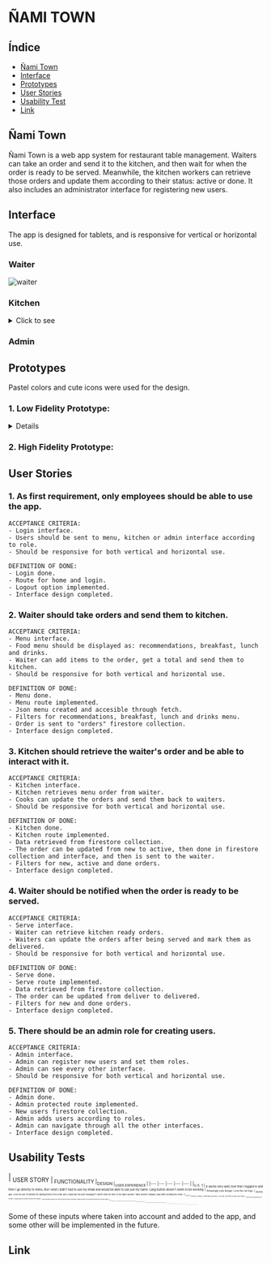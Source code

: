 # ÑAMI TOWN

## Índice

* [Ñami Town](#ñamitown)
* [Interface](#interface)
* [Prototypes](#prototypes)
* [User Stories](#user-stories)
* [Usability Test](#usability-test)
* [Link](#link)

## Ñami Town 
Ñami Town is a web app system for restaurant table management. 
Waiters can take an order and send it to the kitchen, and then wait for when the order is ready to be served.
Meanwhile, the kitchen workers can retrieve those orders and update them according to their status: active or done.
It also includes an administrator interface for registering new users.

## Interface
The app is designed for tablets, and is responsive for vertical or horizontal use. 
### Waiter

![waiter](https://user-images.githubusercontent.com/83680798/129109471-a55be354-38f2-4e70-aafa-7765ed25c6b6.gif)

### Kitchen
<details>
<summary> Click to see </summary>


</details>

### Admin

## Prototypes
Pastel colors and cute icons were used for the design.

### 1. Low Fidelity Prototype:
<details>

</details>

### 2. High Fidelity Prototype:



## User Stories
### 1. As first requirement, only employees should be able to use the app.
````
ACCEPTANCE CRITERIA:
- Login interface.
- Users should be sent to menu, kitchen or admin interface according to role.
- Should be responsive for both vertical and horizontal use.

DEFINITION OF DONE:
- Login done.
- Route for home and login.
- Logout option implemented.
- Interface design completed.

````
### 2. Waiter should take orders and send them to kitchen.
````
ACCEPTANCE CRITERIA:
- Menu interface.
- Food menu should be displayed as: recommendations, breakfast, lunch and drinks.
- Waiter can add items to the order, get a total and send them to kitchen.
- Should be responsive for both vertical and horizontal use.

DEFINITION OF DONE:
- Menu done.
- Menu route implemented.
- Json menu created and accesible through fetch.
- Filters for recommendations, breakfast, lunch and drinks menu.
- Order is sent to "orders" firestore collection.
- Interface design completed.

````
### 3. Kitchen should retrieve the waiter's order and be able to interact with it.
````
ACCEPTANCE CRITERIA:
- Kitchen interface.
- Kitchen retrieves menu order from waiter.
- Cooks can update the orders and send them back to waiters.
- Should be responsive for both vertical and horizontal use.

DEFINITION OF DONE:
- Kitchen done.
- Kitchen route implemented.
- Data retrieved from firestore collection.
- The order can be updated from new to active, then done in firestore collection and interface, and then is sent to the waiter.
- Filters for new, active and done orders.
- Interface design completed.

````
### 4. Waiter should be notified when the order is ready to be served.
````
ACCEPTANCE CRITERIA:
- Serve interface.
- Waiter can retrieve kitchen ready orders.
- Waiters can update the orders after being served and mark them as delivered.
- Should be responsive for both vertical and horizontal use.

DEFINITION OF DONE:
- Serve done.
- Serve route implemented.
- Data retrieved from firestore collection.
- The order can be updated from deliver to delivered.
- Filters for new and done orders.
- Interface design completed.
````
### 5. There should be an admin role for creating users.
````
ACCEPTANCE CRITERIA:
- Admin interface.
- Admin can register new users and set them roles.
- Admin can see every other interface.
- Should be responsive for both vertical and horizontal use.

DEFINITION OF DONE:
- Admin done.
- Admin protected route implemented.
- New users firestore collection.
- Admin adds users according to roles.
- Admin can navigate through all the other interfaces.
- Interface design completed.
````
## Usability Tests


|<sub> USER STORY	|<sub> FUNCTIONALITY 	|<sub>DESIGN 	|<sub>USER EXPERIENCE	</sub>|
|---	|---	|---	|--- |---	|
|<sub>U.S. 1	| <sub>  It works very well, love that I logged in and then I go directly to menu. But I wish I didn't had to use my email and would be able to use just my name. Lang button doesn't seem to be working.  	|  <sub>Amazingly cute design. Love the cat logo.	|  <sub>Intuitive app. I love the use of buttons for adding items to the order and I really like the alert message if I didn't enter an item or the table number. Table doesn't visually clean after sending the order.	|
|   <sub>U.S. 2  <sub> Kitchen is simple, comfortable and direct. Love that I can filter through order status.	|   <sub> Love the colors and the cute interface. Though maybe the tickets could be a little smaller. | <sub>Is very clear what you have to be do when you get into the app. I appreciate the change of banner color and button text when the order gets updated.
|<sub>H.U. 3	|  <sub>Intuitive. There is a problem with the scroll when there are too many orders.|   <sub> Nice colors. Minimalistic but cute. |   <sub>	Active and done states are perfect. Would've love a visual notification when the order is ready|
|<sub>H.U. 4	|  <sub> All the buttons are working and I can create users without problems. |   <sub> Header buttons are cute. Radio button is a little small. But overall is great. |   <sub>	Nice experience. Though I would suggest some sort of alert message when a user has been created|

Some of these inputs where taken into account and added to the app, and some other will be implemented in the future.


## Link
  

